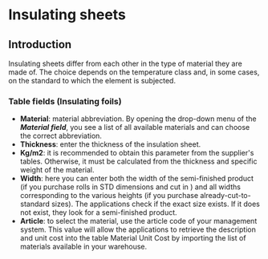 # Insulating sheets

## Introduction
Insulating sheets differ from each other in the type of material they are made of. The choice depends on the temperature class and, in some cases, on the standard to which the element is subjected.

### Table fields (Insulating foils)

- **Material**: material abbreviation. By opening the drop-down menu of the ***Material field***, you see a list of all available materials and can choose the correct abbreviation.
- **Thickness**: enter the thickness of the insulation sheet.
- **Kg/m2**: it is recommended to obtain this parameter from the supplier's tables. Otherwise, it must be calculated from the thickness and specific weight of the material.
- **Width**: here you can enter both the width of the semi-finished product (if you purchase rolls in STD dimensions and cut in ) and all widths corresponding to the various heights (if you purchase already-cut-to-standard sizes). The applications check if the exact size exists. If it does not exist, they look for a semi-finished product.
- **Article**: to select the material, use the article code of your management system. This value will allow the applications to retrieve the description and unit cost into the table Material Unit Cost by importing the list of materials available in your warehouse.
